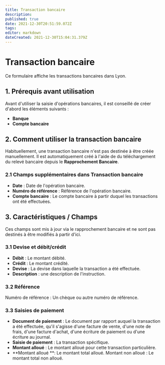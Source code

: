 ```yaml
---
title: Transaction bancaire
description: 
published: true
date: 2021-12-30T20:51:59.072Z
tags: 
editor: markdown
dateCreated: 2021-12-30T15:04:31.379Z
---
```


# Transaction bancaire

Ce formulaire affiche les transactions bancaires dans Lyon.

## 1. Prérequis avant utilisation

Avant d'utiliser la saisie d'opérations bancaires, il est conseillé de créer d'abord les éléments suivants :

- **Banque**
- **Compte bancaire**

## 2. Comment utiliser la transaction bancaire 

Habituellement,  une transaction bancaire n'est pas destinée à être créée manuellement. Il est automatiquement créé à l'aide de du téléchargement du relevé bancaire depuis le **Rapprochement Bancaire**.

### 2.1 Champs supplémentaires dans Transaction bancaire 

- **Date** : Date de l'opération bancaire.
- **Numéro de référence** : Référence de l'opération bancaire.
- **Compte bancaire** : Le compte bancaire à partir duquel les transactions ont été effectuées.

## 3. Caractéristiques / Champs

Ces champs sont mis à jour via le rapprochement bancaire et ne sont pas destinés à être modifiés à partir d'ici.

### 3.1 Devise et débit/crédit

- **Débit** : Le montant débité.
- **Crédit** : Le montant crédité.
- **Devise** : La devise dans laquelle la transaction a été effectuée.
- **Description** : une description de l'instruction.

### 3.2 Référence

Numéro de référence : Un chèque ou autre numéro de référence.

### 3.3 Saisies de paiement

- **Document de paiement** : Le document par rapport auquel la transaction a été effectuée, qu'il s'agisse d'une facture de vente, d'une note de frais, d'une facture d'achat, d'une écriture de paiement ou d'une écriture au journal.
- **Saisie de paiement** : La transaction spécifique.
- **Montant alloué** : Le montant alloué pour cette transaction particulière.
- **Montant alloué **: Le montant total alloué. Montant non alloué : Le montant total non alloué.